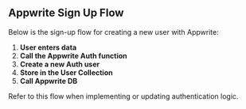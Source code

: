 ## Appwrite Sign Up Flow

Below is the sign-up flow for creating a new user with Appwrite:

1. **User enters data**
2. **Call the Appwrite Auth function**
3. **Create a new Auth user**
4. **Store in the User Collection**
5. **Call Appwrite DB**


Refer to this flow when implementing or updating authentication logic.
